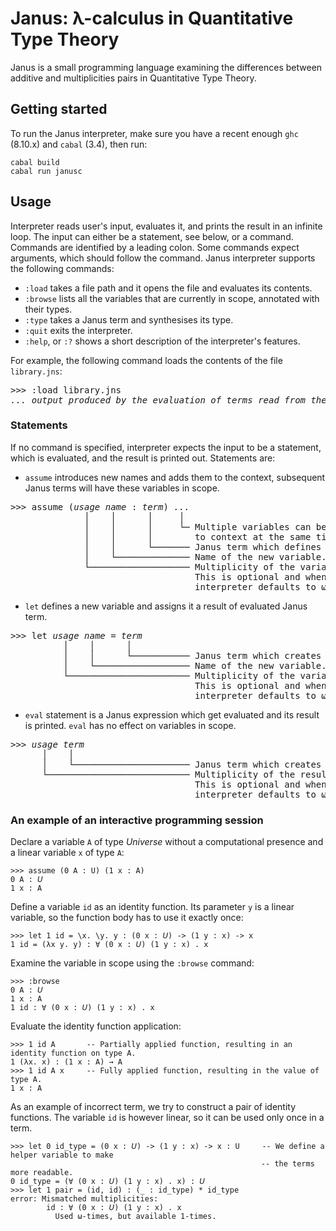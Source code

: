 # Janus: λ-calculus in Quantitative Type Theory

Janus is a small programming language examining the differences between additive
and multiplicities pairs in Quantitative Type Theory.

## Getting started

To run the Janus interpreter, make sure you have a recent enough `ghc` (8.10.x)
and `cabal` (3.4), then run:

    cabal build
    cabal run janusc

## Usage

Interpreter reads user's input, evaluates it, and prints the result in
an infinite loop. The input can either be a statement, see below, or a command.
Commands are identified by a leading colon. Some commands expect arguments,
which should follow the command. Janus interpreter supports the following
commands:

- `:load` takes a file path and it opens the file and evaluates its contents.
- `:browse` lists all the variables that are currently in scope, annotated with
their types.
- `:type` takes a Janus term and synthesises its type.
- `:quit` exits the interpreter.
- `:help`, or `:?` shows a short description of the interpreter's features.

For example, the following command loads the contents of the file `library.jns`:

<pre>
>>> :load library.jns
<i>... output produced by the evaluation of terms read from the file ...</i>
</pre>

### Statements

If no command is specified, interpreter expects the input to be a statement,
which is evaluated, and the result is printed out. Statements are:

- `assume` introduces new names and adds them to the context, subsequent Janus
terms will have these variables in scope.

<pre>
>>> assume (<i>usage</i> <i>name</i> : <i>term</i>) <i>...</i>
              │    │      │     │
              │    │      │     └─ Multiple variables can be added
              │    │      │        to context at the same time.
              │    │      └─────── Janus term which defines the type.
              │    └────────────── Name of the new variable.
              └─────────────────── Multiplicity of the variable.
                                   This is optional and when omitted,
                                   interpreter defaults to ω.
</pre>

- `let` defines a new variable and assigns it a result of evaluated Janus term.

<pre>
>>> let <i>usage</i> <i>name</i> = <i>term</i>
          │    │      │
          │    │      └─────────── Janus term which creates the value.
          │    └────────────────── Name of the new variable.
          └─────────────────────── Multiplicity of the variable.
                                   This is optional and when omitted,
                                   interpreter defaults to ω.
</pre>

- `eval` statement is a Janus expression which get evaluated and its result is
printed. `eval` has no effect on variables in scope.

<pre>
>>> <i>usage</i> <i>term</i>
      │    │
      │    └────────────────────── Janus term which creates the value.
      └─────────────────────────── Multiplicity of the result.
                                   This is optional and when omitted,
                                   interpreter defaults to ω.
</pre>

### An example of an interactive programming session

Declare a variable `A` of type *Universe* without a computational presence and
a linear variable `x` of type `A`:

    >>> assume (0 A : U) (1 x : A)
    0 A : 𝘜
    1 x : A

Define a variable `id` as an identity function. Its parameter `y` is a linear
variable, so the function body has to use it exactly once:

    >>> let 1 id = \x. \y. y : (0 x : 𝘜) -> (1 y : x) -> x
    1 id = (λx y. y) : ∀ (0 x : 𝘜) (1 y : x) . x

Examine the variable in scope using the `:browse` command:

    >>> :browse
    0 A : 𝘜
    1 x : A
    1 id : ∀ (0 x : 𝘜) (1 y : x) . x

Evaluate the identity function application:

    >>> 1 id A       -- Partially applied function, resulting in an identity function on type A.
    1 (λx. x) : (1 x : A) → A
    >>> 1 id A x     -- Fully applied function, resulting in the value of type A.
    1 x : A

As an example of incorrect term, we try to construct a pair of identity
functions. The variable `id` is however linear, so it can be used only once in
a term.

    >>> let 0 id_type = (0 x : 𝘜) -> (1 y : x) -> x : U     -- We define a helper variable to make
                                                            -- the terms more readable.
    0 id_type = (∀ (0 x : 𝘜) (1 y : x) . x) : 𝘜
    >>> let 1 pair = (id, id) : (_ : id_type) * id_type
    error: Mismatched multiplicities:
            id : ∀ (0 x : 𝘜) (1 y : x) . x
              Used ω-times, but available 1-times.

